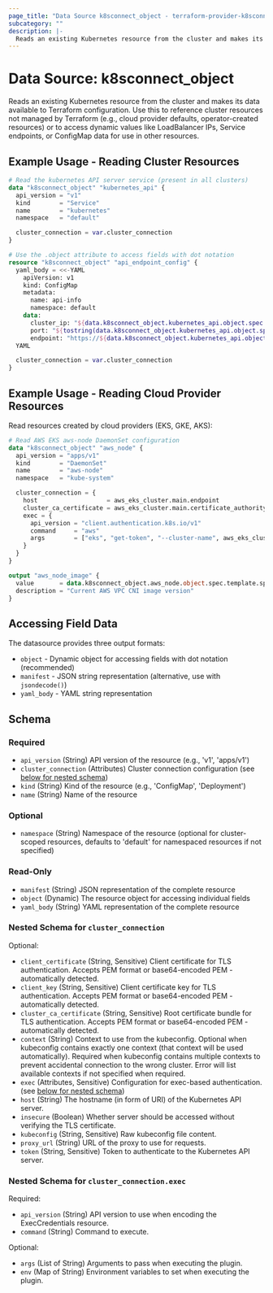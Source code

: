 ```yaml
---
page_title: "Data Source k8sconnect_object - terraform-provider-k8sconnect"
subcategory: ""
description: |-
  Reads an existing Kubernetes resource from the cluster and makes its data available to Terraform configuration. Use this to reference cluster resources not managed by Terraform (e.g., cloud provider defaults, operator-created resources) or to access dynamic values like LoadBalancer IPs, Service endpoints, or ConfigMap data for use in other resources.
---
```


# Data Source: k8sconnect_object

Reads an existing Kubernetes resource from the cluster and makes its data available to Terraform configuration. Use this to reference cluster resources not managed by Terraform (e.g., cloud provider defaults, operator-created resources) or to access dynamic values like LoadBalancer IPs, Service endpoints, or ConfigMap data for use in other resources.

## Example Usage - Reading Cluster Resources

<!-- runnable-test: object-datasource-read-service -->
```terraform
# Read the kubernetes API server service (present in all clusters)
data "k8sconnect_object" "kubernetes_api" {
  api_version = "v1"
  kind        = "Service"
  name        = "kubernetes"
  namespace   = "default"

  cluster_connection = var.cluster_connection
}

# Use the .object attribute to access fields with dot notation
resource "k8sconnect_object" "api_endpoint_config" {
  yaml_body = <<-YAML
    apiVersion: v1
    kind: ConfigMap
    metadata:
      name: api-info
      namespace: default
    data:
      cluster_ip: "${data.k8sconnect_object.kubernetes_api.object.spec.clusterIP}"
      port: "${tostring(data.k8sconnect_object.kubernetes_api.object.spec.ports[0].port)}"
      endpoint: "https://${data.k8sconnect_object.kubernetes_api.object.spec.clusterIP}:${tostring(data.k8sconnect_object.kubernetes_api.object.spec.ports[0].port)}"
  YAML

  cluster_connection = var.cluster_connection
}
```
<!-- /runnable-test -->

## Example Usage - Reading Cloud Provider Resources

Read resources created by cloud providers (EKS, GKE, AKS):

```terraform
# Read AWS EKS aws-node DaemonSet configuration
data "k8sconnect_object" "aws_node" {
  api_version = "apps/v1"
  kind        = "DaemonSet"
  name        = "aws-node"
  namespace   = "kube-system"

  cluster_connection = {
    host                   = aws_eks_cluster.main.endpoint
    cluster_ca_certificate = aws_eks_cluster.main.certificate_authority[0].data
    exec = {
      api_version = "client.authentication.k8s.io/v1"
      command     = "aws"
      args        = ["eks", "get-token", "--cluster-name", aws_eks_cluster.main.name]
    }
  }
}

output "aws_node_image" {
  value       = data.k8sconnect_object.aws_node.object.spec.template.spec.containers[0].image
  description = "Current AWS VPC CNI image version"
}
```

## Accessing Field Data

The datasource provides three output formats:

- `object` - Dynamic object for accessing fields with dot notation (recommended)
- `manifest` - JSON string representation (alternative, use with `jsondecode()`)
- `yaml_body` - YAML string representation

<!-- schema generated by tfplugindocs -->
## Schema

### Required

- `api_version` (String) API version of the resource (e.g., 'v1', 'apps/v1')
- `cluster_connection` (Attributes) Cluster connection configuration (see [below for nested schema](#nestedatt--cluster_connection))
- `kind` (String) Kind of the resource (e.g., 'ConfigMap', 'Deployment')
- `name` (String) Name of the resource

### Optional

- `namespace` (String) Namespace of the resource (optional for cluster-scoped resources, defaults to 'default' for namespaced resources if not specified)

### Read-Only

- `manifest` (String) JSON representation of the complete resource
- `object` (Dynamic) The resource object for accessing individual fields
- `yaml_body` (String) YAML representation of the complete resource

<a id="nestedatt--cluster_connection"></a>
### Nested Schema for `cluster_connection`

Optional:

- `client_certificate` (String, Sensitive) Client certificate for TLS authentication. Accepts PEM format or base64-encoded PEM - automatically detected.
- `client_key` (String, Sensitive) Client certificate key for TLS authentication. Accepts PEM format or base64-encoded PEM - automatically detected.
- `cluster_ca_certificate` (String, Sensitive) Root certificate bundle for TLS authentication. Accepts PEM format or base64-encoded PEM - automatically detected.
- `context` (String) Context to use from the kubeconfig. Optional when kubeconfig contains exactly one context (that context will be used automatically). Required when kubeconfig contains multiple contexts to prevent accidental connection to the wrong cluster. Error will list available contexts if not specified when required.
- `exec` (Attributes, Sensitive) Configuration for exec-based authentication. (see [below for nested schema](#nestedatt--cluster_connection--exec))
- `host` (String) The hostname (in form of URI) of the Kubernetes API server.
- `insecure` (Boolean) Whether server should be accessed without verifying the TLS certificate.
- `kubeconfig` (String, Sensitive) Raw kubeconfig file content.
- `proxy_url` (String) URL of the proxy to use for requests.
- `token` (String, Sensitive) Token to authenticate to the Kubernetes API server.

<a id="nestedatt--cluster_connection--exec"></a>
### Nested Schema for `cluster_connection.exec`

Required:

- `api_version` (String) API version to use when encoding the ExecCredentials resource.
- `command` (String) Command to execute.

Optional:

- `args` (List of String) Arguments to pass when executing the plugin.
- `env` (Map of String) Environment variables to set when executing the plugin.
